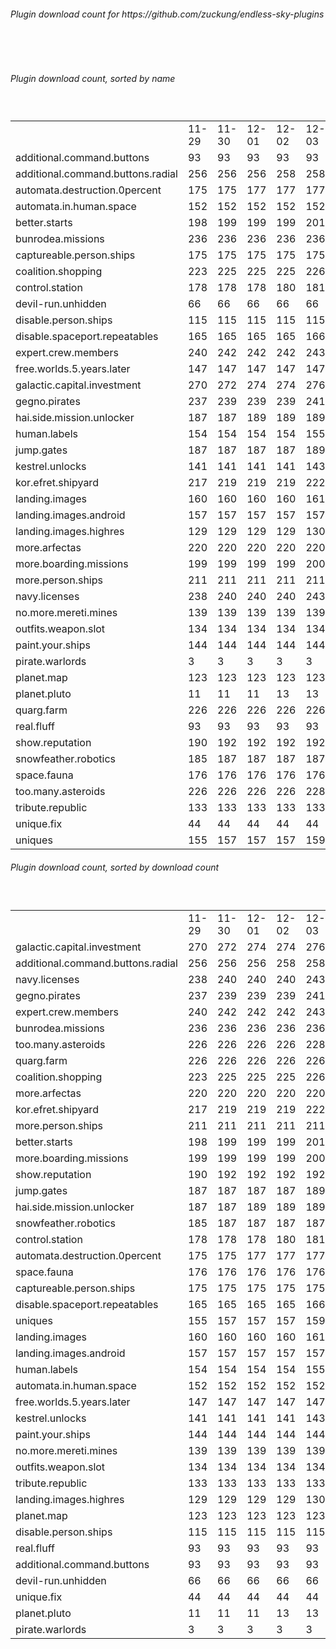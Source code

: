 <h6>Plugin download count for https://github.com/zuckung/endless-sky-plugins</h6><br>
<br>
<h6>Plugin download count, sorted by name</h6><sub><sup><br>
<table>
	<tr>
		<td></td>
		<td>11-29</td>
		<td>11-30</td>
		<td>12-01</td>
		<td>12-02</td>
		<td>12-03</td>
		<td>12-04</td>
		<td>12-05</td>
		<td>today +</td>
	</tr>
	<tr>
		<td>additional.command.buttons</td>
		<td>93</td>
		<td>93</td>
		<td>93</td>
		<td>93</td>
		<td>93</td>
		<td>93</td>
		<td>93</td>
		<td></td>
	</tr>
	<tr>
		<td>additional.command.buttons.radial</td>
		<td>256</td>
		<td>256</td>
		<td>256</td>
		<td>258</td>
		<td>258</td>
		<td>260</td>
		<td>260</td>
		<td></td>
	</tr>
	<tr>
		<td>automata.destruction.0percent</td>
		<td>175</td>
		<td>175</td>
		<td>177</td>
		<td>177</td>
		<td>177</td>
		<td>179</td>
		<td>181</td>
		<td>+ 2</td>
	</tr>
	<tr>
		<td>automata.in.human.space</td>
		<td>152</td>
		<td>152</td>
		<td>152</td>
		<td>152</td>
		<td>152</td>
		<td>152</td>
		<td>152</td>
		<td></td>
	</tr>
	<tr>
		<td>better.starts</td>
		<td>198</td>
		<td>199</td>
		<td>199</td>
		<td>199</td>
		<td>201</td>
		<td>201</td>
		<td>201</td>
		<td></td>
	</tr>
	<tr>
		<td>bunrodea.missions</td>
		<td>236</td>
		<td>236</td>
		<td>236</td>
		<td>236</td>
		<td>236</td>
		<td>236</td>
		<td>236</td>
		<td></td>
	</tr>
	<tr>
		<td>captureable.person.ships</td>
		<td>175</td>
		<td>175</td>
		<td>175</td>
		<td>175</td>
		<td>175</td>
		<td>175</td>
		<td>175</td>
		<td></td>
	</tr>
	<tr>
		<td>coalition.shopping</td>
		<td>223</td>
		<td>225</td>
		<td>225</td>
		<td>225</td>
		<td>226</td>
		<td>226</td>
		<td>228</td>
		<td>+ 2</td>
	</tr>
	<tr>
		<td>control.station</td>
		<td>178</td>
		<td>178</td>
		<td>178</td>
		<td>180</td>
		<td>181</td>
		<td>181</td>
		<td>181</td>
		<td></td>
	</tr>
	<tr>
		<td>devil-run.unhidden</td>
		<td>66</td>
		<td>66</td>
		<td>66</td>
		<td>66</td>
		<td>66</td>
		<td>66</td>
		<td>66</td>
		<td></td>
	</tr>
	<tr>
		<td>disable.person.ships</td>
		<td>115</td>
		<td>115</td>
		<td>115</td>
		<td>115</td>
		<td>115</td>
		<td>115</td>
		<td>115</td>
		<td></td>
	</tr>
	<tr>
		<td>disable.spaceport.repeatables</td>
		<td>165</td>
		<td>165</td>
		<td>165</td>
		<td>165</td>
		<td>166</td>
		<td>166</td>
		<td>166</td>
		<td></td>
	</tr>
	<tr>
		<td>expert.crew.members</td>
		<td>240</td>
		<td>242</td>
		<td>242</td>
		<td>242</td>
		<td>243</td>
		<td>243</td>
		<td>243</td>
		<td></td>
	</tr>
	<tr>
		<td>free.worlds.5.years.later</td>
		<td>147</td>
		<td>147</td>
		<td>147</td>
		<td>147</td>
		<td>147</td>
		<td>147</td>
		<td>147</td>
		<td></td>
	</tr>
	<tr>
		<td>galactic.capital.investment</td>
		<td>270</td>
		<td>272</td>
		<td>274</td>
		<td>274</td>
		<td>276</td>
		<td>278</td>
		<td>278</td>
		<td></td>
	</tr>
	<tr>
		<td>gegno.pirates</td>
		<td>237</td>
		<td>239</td>
		<td>239</td>
		<td>239</td>
		<td>241</td>
		<td>243</td>
		<td>243</td>
		<td></td>
	</tr>
	<tr>
		<td>hai.side.mission.unlocker</td>
		<td>187</td>
		<td>187</td>
		<td>189</td>
		<td>189</td>
		<td>189</td>
		<td>189</td>
		<td>189</td>
		<td></td>
	</tr>
	<tr>
		<td>human.labels</td>
		<td>154</td>
		<td>154</td>
		<td>154</td>
		<td>154</td>
		<td>155</td>
		<td>155</td>
		<td>155</td>
		<td></td>
	</tr>
	<tr>
		<td>jump.gates</td>
		<td>187</td>
		<td>187</td>
		<td>187</td>
		<td>187</td>
		<td>189</td>
		<td>191</td>
		<td>191</td>
		<td></td>
	</tr>
	<tr>
		<td>kestrel.unlocks</td>
		<td>141</td>
		<td>141</td>
		<td>141</td>
		<td>141</td>
		<td>143</td>
		<td>145</td>
		<td>145</td>
		<td></td>
	</tr>
	<tr>
		<td>kor.efret.shipyard</td>
		<td>217</td>
		<td>219</td>
		<td>219</td>
		<td>219</td>
		<td>222</td>
		<td>222</td>
		<td>222</td>
		<td></td>
	</tr>
	<tr>
		<td>landing.images</td>
		<td>160</td>
		<td>160</td>
		<td>160</td>
		<td>160</td>
		<td>161</td>
		<td>161</td>
		<td>161</td>
		<td></td>
	</tr>
	<tr>
		<td>landing.images.android</td>
		<td>157</td>
		<td>157</td>
		<td>157</td>
		<td>157</td>
		<td>157</td>
		<td>157</td>
		<td>157</td>
		<td></td>
	</tr>
	<tr>
		<td>landing.images.highres</td>
		<td>129</td>
		<td>129</td>
		<td>129</td>
		<td>129</td>
		<td>130</td>
		<td>130</td>
		<td>130</td>
		<td></td>
	</tr>
	<tr>
		<td>more.arfectas</td>
		<td>220</td>
		<td>220</td>
		<td>220</td>
		<td>220</td>
		<td>220</td>
		<td>222</td>
		<td>222</td>
		<td></td>
	</tr>
	<tr>
		<td>more.boarding.missions</td>
		<td>199</td>
		<td>199</td>
		<td>199</td>
		<td>199</td>
		<td>200</td>
		<td>200</td>
		<td>200</td>
		<td></td>
	</tr>
	<tr>
		<td>more.person.ships</td>
		<td>211</td>
		<td>211</td>
		<td>211</td>
		<td>211</td>
		<td>211</td>
		<td>211</td>
		<td>211</td>
		<td></td>
	</tr>
	<tr>
		<td>navy.licenses</td>
		<td>238</td>
		<td>240</td>
		<td>240</td>
		<td>240</td>
		<td>243</td>
		<td>243</td>
		<td>243</td>
		<td></td>
	</tr>
	<tr>
		<td>no.more.mereti.mines</td>
		<td>139</td>
		<td>139</td>
		<td>139</td>
		<td>139</td>
		<td>139</td>
		<td>141</td>
		<td>141</td>
		<td></td>
	</tr>
	<tr>
		<td>outfits.weapon.slot</td>
		<td>134</td>
		<td>134</td>
		<td>134</td>
		<td>134</td>
		<td>134</td>
		<td>134</td>
		<td>134</td>
		<td></td>
	</tr>
	<tr>
		<td>paint.your.ships</td>
		<td>144</td>
		<td>144</td>
		<td>144</td>
		<td>144</td>
		<td>144</td>
		<td>144</td>
		<td>144</td>
		<td></td>
	</tr>
	<tr>
		<td>pirate.warlords</td>
		<td>3</td>
		<td>3</td>
		<td>3</td>
		<td>3</td>
		<td>3</td>
		<td>3</td>
		<td>3</td>
		<td></td>
	</tr>
	<tr>
		<td>planet.map</td>
		<td>123</td>
		<td>123</td>
		<td>123</td>
		<td>123</td>
		<td>123</td>
		<td>123</td>
		<td>123</td>
		<td></td>
	</tr>
	<tr>
		<td>planet.pluto</td>
		<td>11</td>
		<td>11</td>
		<td>11</td>
		<td>13</td>
		<td>13</td>
		<td>13</td>
		<td>13</td>
		<td></td>
	</tr>
	<tr>
		<td>quarg.farm</td>
		<td>226</td>
		<td>226</td>
		<td>226</td>
		<td>226</td>
		<td>226</td>
		<td>228</td>
		<td>228</td>
		<td></td>
	</tr>
	<tr>
		<td>real.fluff</td>
		<td>93</td>
		<td>93</td>
		<td>93</td>
		<td>93</td>
		<td>93</td>
		<td>93</td>
		<td>93</td>
		<td></td>
	</tr>
	<tr>
		<td>show.reputation</td>
		<td>190</td>
		<td>192</td>
		<td>192</td>
		<td>192</td>
		<td>192</td>
		<td>192</td>
		<td>194</td>
		<td>+ 2</td>
	</tr>
	<tr>
		<td>snowfeather.robotics</td>
		<td>185</td>
		<td>187</td>
		<td>187</td>
		<td>187</td>
		<td>187</td>
		<td>187</td>
		<td>187</td>
		<td></td>
	</tr>
	<tr>
		<td>space.fauna</td>
		<td>176</td>
		<td>176</td>
		<td>176</td>
		<td>176</td>
		<td>176</td>
		<td>176</td>
		<td>176</td>
		<td></td>
	</tr>
	<tr>
		<td>too.many.asteroids</td>
		<td>226</td>
		<td>226</td>
		<td>226</td>
		<td>226</td>
		<td>228</td>
		<td>230</td>
		<td>230</td>
		<td></td>
	</tr>
	<tr>
		<td>tribute.republic</td>
		<td>133</td>
		<td>133</td>
		<td>133</td>
		<td>133</td>
		<td>133</td>
		<td>133</td>
		<td>133</td>
		<td></td>
	</tr>
	<tr>
		<td>unique.fix</td>
		<td>44</td>
		<td>44</td>
		<td>44</td>
		<td>44</td>
		<td>44</td>
		<td>44</td>
		<td>44</td>
		<td></td>
	</tr>
	<tr>
		<td>uniques</td>
		<td>155</td>
		<td>157</td>
		<td>157</td>
		<td>157</td>
		<td>159</td>
		<td>161</td>
		<td>161</td>
		<td></td>
	</tr>
</table>
</sub></sup>
<h6>Plugin download count, sorted by download count</h6><sub><sup><br>
<table>
	<tr>
		<td></td>
		<td>11-29</td>
		<td>11-30</td>
		<td>12-01</td>
		<td>12-02</td>
		<td>12-03</td>
		<td>12-04</td>
		<td>12-05</td>
		<td>today +</td>
	</tr>
	<tr>
		<td>galactic.capital.investment</td>
		<td>270</td>
		<td>272</td>
		<td>274</td>
		<td>274</td>
		<td>276</td>
		<td>278</td>
		<td>278</td>
		<td></td>
	</tr>
	<tr>
		<td>additional.command.buttons.radial</td>
		<td>256</td>
		<td>256</td>
		<td>256</td>
		<td>258</td>
		<td>258</td>
		<td>260</td>
		<td>260</td>
		<td></td>
	</tr>
	<tr>
		<td>navy.licenses</td>
		<td>238</td>
		<td>240</td>
		<td>240</td>
		<td>240</td>
		<td>243</td>
		<td>243</td>
		<td>243</td>
		<td></td>
	</tr>
	<tr>
		<td>gegno.pirates</td>
		<td>237</td>
		<td>239</td>
		<td>239</td>
		<td>239</td>
		<td>241</td>
		<td>243</td>
		<td>243</td>
		<td></td>
	</tr>
	<tr>
		<td>expert.crew.members</td>
		<td>240</td>
		<td>242</td>
		<td>242</td>
		<td>242</td>
		<td>243</td>
		<td>243</td>
		<td>243</td>
		<td></td>
	</tr>
	<tr>
		<td>bunrodea.missions</td>
		<td>236</td>
		<td>236</td>
		<td>236</td>
		<td>236</td>
		<td>236</td>
		<td>236</td>
		<td>236</td>
		<td></td>
	</tr>
	<tr>
		<td>too.many.asteroids</td>
		<td>226</td>
		<td>226</td>
		<td>226</td>
		<td>226</td>
		<td>228</td>
		<td>230</td>
		<td>230</td>
		<td></td>
	</tr>
	<tr>
		<td>quarg.farm</td>
		<td>226</td>
		<td>226</td>
		<td>226</td>
		<td>226</td>
		<td>226</td>
		<td>228</td>
		<td>228</td>
		<td></td>
	</tr>
	<tr>
		<td>coalition.shopping</td>
		<td>223</td>
		<td>225</td>
		<td>225</td>
		<td>225</td>
		<td>226</td>
		<td>226</td>
		<td>228</td>
		<td>+ 2</td>
	</tr>
	<tr>
		<td>more.arfectas</td>
		<td>220</td>
		<td>220</td>
		<td>220</td>
		<td>220</td>
		<td>220</td>
		<td>222</td>
		<td>222</td>
		<td></td>
	</tr>
	<tr>
		<td>kor.efret.shipyard</td>
		<td>217</td>
		<td>219</td>
		<td>219</td>
		<td>219</td>
		<td>222</td>
		<td>222</td>
		<td>222</td>
		<td></td>
	</tr>
	<tr>
		<td>more.person.ships</td>
		<td>211</td>
		<td>211</td>
		<td>211</td>
		<td>211</td>
		<td>211</td>
		<td>211</td>
		<td>211</td>
		<td></td>
	</tr>
	<tr>
		<td>better.starts</td>
		<td>198</td>
		<td>199</td>
		<td>199</td>
		<td>199</td>
		<td>201</td>
		<td>201</td>
		<td>201</td>
		<td></td>
	</tr>
	<tr>
		<td>more.boarding.missions</td>
		<td>199</td>
		<td>199</td>
		<td>199</td>
		<td>199</td>
		<td>200</td>
		<td>200</td>
		<td>200</td>
		<td></td>
	</tr>
	<tr>
		<td>show.reputation</td>
		<td>190</td>
		<td>192</td>
		<td>192</td>
		<td>192</td>
		<td>192</td>
		<td>192</td>
		<td>194</td>
		<td>+ 2</td>
	</tr>
	<tr>
		<td>jump.gates</td>
		<td>187</td>
		<td>187</td>
		<td>187</td>
		<td>187</td>
		<td>189</td>
		<td>191</td>
		<td>191</td>
		<td></td>
	</tr>
	<tr>
		<td>hai.side.mission.unlocker</td>
		<td>187</td>
		<td>187</td>
		<td>189</td>
		<td>189</td>
		<td>189</td>
		<td>189</td>
		<td>189</td>
		<td></td>
	</tr>
	<tr>
		<td>snowfeather.robotics</td>
		<td>185</td>
		<td>187</td>
		<td>187</td>
		<td>187</td>
		<td>187</td>
		<td>187</td>
		<td>187</td>
		<td></td>
	</tr>
	<tr>
		<td>control.station</td>
		<td>178</td>
		<td>178</td>
		<td>178</td>
		<td>180</td>
		<td>181</td>
		<td>181</td>
		<td>181</td>
		<td></td>
	</tr>
	<tr>
		<td>automata.destruction.0percent</td>
		<td>175</td>
		<td>175</td>
		<td>177</td>
		<td>177</td>
		<td>177</td>
		<td>179</td>
		<td>181</td>
		<td>+ 2</td>
	</tr>
	<tr>
		<td>space.fauna</td>
		<td>176</td>
		<td>176</td>
		<td>176</td>
		<td>176</td>
		<td>176</td>
		<td>176</td>
		<td>176</td>
		<td></td>
	</tr>
	<tr>
		<td>captureable.person.ships</td>
		<td>175</td>
		<td>175</td>
		<td>175</td>
		<td>175</td>
		<td>175</td>
		<td>175</td>
		<td>175</td>
		<td></td>
	</tr>
	<tr>
		<td>disable.spaceport.repeatables</td>
		<td>165</td>
		<td>165</td>
		<td>165</td>
		<td>165</td>
		<td>166</td>
		<td>166</td>
		<td>166</td>
		<td></td>
	</tr>
	<tr>
		<td>uniques</td>
		<td>155</td>
		<td>157</td>
		<td>157</td>
		<td>157</td>
		<td>159</td>
		<td>161</td>
		<td>161</td>
		<td></td>
	</tr>
	<tr>
		<td>landing.images</td>
		<td>160</td>
		<td>160</td>
		<td>160</td>
		<td>160</td>
		<td>161</td>
		<td>161</td>
		<td>161</td>
		<td></td>
	</tr>
	<tr>
		<td>landing.images.android</td>
		<td>157</td>
		<td>157</td>
		<td>157</td>
		<td>157</td>
		<td>157</td>
		<td>157</td>
		<td>157</td>
		<td></td>
	</tr>
	<tr>
		<td>human.labels</td>
		<td>154</td>
		<td>154</td>
		<td>154</td>
		<td>154</td>
		<td>155</td>
		<td>155</td>
		<td>155</td>
		<td></td>
	</tr>
	<tr>
		<td>automata.in.human.space</td>
		<td>152</td>
		<td>152</td>
		<td>152</td>
		<td>152</td>
		<td>152</td>
		<td>152</td>
		<td>152</td>
		<td></td>
	</tr>
	<tr>
		<td>free.worlds.5.years.later</td>
		<td>147</td>
		<td>147</td>
		<td>147</td>
		<td>147</td>
		<td>147</td>
		<td>147</td>
		<td>147</td>
		<td></td>
	</tr>
	<tr>
		<td>kestrel.unlocks</td>
		<td>141</td>
		<td>141</td>
		<td>141</td>
		<td>141</td>
		<td>143</td>
		<td>145</td>
		<td>145</td>
		<td></td>
	</tr>
	<tr>
		<td>paint.your.ships</td>
		<td>144</td>
		<td>144</td>
		<td>144</td>
		<td>144</td>
		<td>144</td>
		<td>144</td>
		<td>144</td>
		<td></td>
	</tr>
	<tr>
		<td>no.more.mereti.mines</td>
		<td>139</td>
		<td>139</td>
		<td>139</td>
		<td>139</td>
		<td>139</td>
		<td>141</td>
		<td>141</td>
		<td></td>
	</tr>
	<tr>
		<td>outfits.weapon.slot</td>
		<td>134</td>
		<td>134</td>
		<td>134</td>
		<td>134</td>
		<td>134</td>
		<td>134</td>
		<td>134</td>
		<td></td>
	</tr>
	<tr>
		<td>tribute.republic</td>
		<td>133</td>
		<td>133</td>
		<td>133</td>
		<td>133</td>
		<td>133</td>
		<td>133</td>
		<td>133</td>
		<td></td>
	</tr>
	<tr>
		<td>landing.images.highres</td>
		<td>129</td>
		<td>129</td>
		<td>129</td>
		<td>129</td>
		<td>130</td>
		<td>130</td>
		<td>130</td>
		<td></td>
	</tr>
	<tr>
		<td>planet.map</td>
		<td>123</td>
		<td>123</td>
		<td>123</td>
		<td>123</td>
		<td>123</td>
		<td>123</td>
		<td>123</td>
		<td></td>
	</tr>
	<tr>
		<td>disable.person.ships</td>
		<td>115</td>
		<td>115</td>
		<td>115</td>
		<td>115</td>
		<td>115</td>
		<td>115</td>
		<td>115</td>
		<td></td>
	</tr>
	<tr>
		<td>real.fluff</td>
		<td>93</td>
		<td>93</td>
		<td>93</td>
		<td>93</td>
		<td>93</td>
		<td>93</td>
		<td>93</td>
		<td></td>
	</tr>
	<tr>
		<td>additional.command.buttons</td>
		<td>93</td>
		<td>93</td>
		<td>93</td>
		<td>93</td>
		<td>93</td>
		<td>93</td>
		<td>93</td>
		<td></td>
	</tr>
	<tr>
		<td>devil-run.unhidden</td>
		<td>66</td>
		<td>66</td>
		<td>66</td>
		<td>66</td>
		<td>66</td>
		<td>66</td>
		<td>66</td>
		<td></td>
	</tr>
	<tr>
		<td>unique.fix</td>
		<td>44</td>
		<td>44</td>
		<td>44</td>
		<td>44</td>
		<td>44</td>
		<td>44</td>
		<td>44</td>
		<td></td>
	</tr>
	<tr>
		<td>planet.pluto</td>
		<td>11</td>
		<td>11</td>
		<td>11</td>
		<td>13</td>
		<td>13</td>
		<td>13</td>
		<td>13</td>
		<td></td>
	</tr>
	<tr>
		<td>pirate.warlords</td>
		<td>3</td>
		<td>3</td>
		<td>3</td>
		<td>3</td>
		<td>3</td>
		<td>3</td>
		<td>3</td>
		<td></td>
	</tr>
</table>
</sub></sup>
